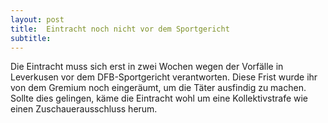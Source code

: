 ```yaml
---
layout: post
title:  Eintracht noch nicht vor dem Sportgericht
subtitle:  
---
```


Die Eintracht muss sich erst in zwei Wochen wegen der Vorfälle in Leverkusen vor dem DFB-Sportgericht verantworten. Diese Frist wurde ihr von dem Gremium noch eingeräumt, um die Täter ausfindig zu machen. Sollte dies gelingen, käme die Eintracht wohl um eine Kollektivstrafe wie einen Zuschauerausschluss herum. 


